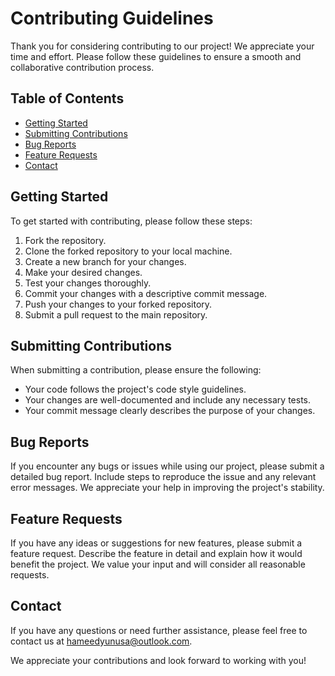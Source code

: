 # Contributing Guidelines

Thank you for considering contributing to our project! We appreciate your time and effort. Please follow these guidelines to ensure a smooth and collaborative contribution process.

## Table of Contents
- [Getting Started](#getting-started)
- [Submitting Contributions](#submitting-contributions)
- [Bug Reports](#bug-reports)
- [Feature Requests](#feature-requests)
- [Contact](#contact)

## Getting Started
To get started with contributing, please follow these steps:
1. Fork the repository.
2. Clone the forked repository to your local machine.
3. Create a new branch for your changes.
4. Make your desired changes.
5. Test your changes thoroughly.
6. Commit your changes with a descriptive commit message.
7. Push your changes to your forked repository.
8. Submit a pull request to the main repository.

## Submitting Contributions
When submitting a contribution, please ensure the following:
- Your code follows the project's code style guidelines.
- Your changes are well-documented and include any necessary tests.
- Your commit message clearly describes the purpose of your changes.

## Bug Reports
If you encounter any bugs or issues while using our project, please submit a detailed bug report. Include steps to reproduce the issue and any relevant error messages. We appreciate your help in improving the project's stability.

## Feature Requests
If you have any ideas or suggestions for new features, please submit a feature request. Describe the feature in detail and explain how it would benefit the project. We value your input and will consider all reasonable requests.

## Contact
If you have any questions or need further assistance, please feel free to contact us at [hameedyunusa@outlook.com](mailto:hameedyunusa@outlook.com).

We appreciate your contributions and look forward to working with you!